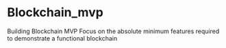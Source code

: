 # Blockchain_mvp
Building Blockchain MVP Focus on the absolute minimum features required to demonstrate a functional blockchain 
